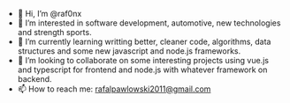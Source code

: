 - 👋 Hi, I’m @raf0nx
- 👀 I’m interested in software development, automotive, new technologies and strength sports.
- 🌱 I’m currently learning writting better, cleaner code, algorithms, data structures and some new javascript and node.js frameworks.
- 💞️ I’m looking to collaborate on some interesting projects using vue.js and typescript for frontend and node.js with whatever framework on backend.
- 📫 How to reach me: rafalpawlowski2011@gmail.com
